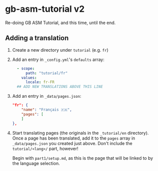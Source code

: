 
# gb-asm-tutorial v2

Re-doing GB ASM Tutorial, and this time, until the end.

## Adding a translation

1.  Create a new directory under `tutorial` (e.g. `fr`)
2.  Add an entry in `_config.yml`'s `defaults` array:
    ```yaml
      - scope:
          path: "tutorial/fr"
        values:
          locale: fr-FR
      ## ADD NEW TRANSLATIONS ABOVE THIS LINE
    ```
3.  Add an entry in `_data/pages.json`:
    ```json
    "fr": {
        "name": "Français 🇫🇷",
        "pages": [
        ]
    },
    ```
4.  Start translating pages (the originals in the `_tutorial/en` directory).
    Once a page has been translated, add it to the `pages` array in `_data/pages.json` you created just above.
    Don't include the `tutorial/<lang>/` part, however!

    Begin with `part1/setup.md`, as this is the page that will be linked to by the language selection.
